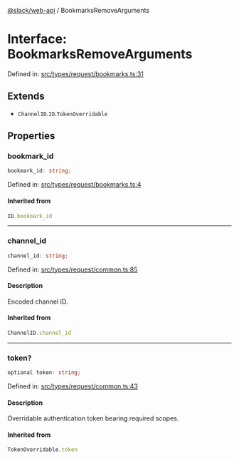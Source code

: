 [@slack/web-api](../index.md) / BookmarksRemoveArguments

# Interface: BookmarksRemoveArguments

Defined in: [src/types/request/bookmarks.ts:31](https://github.com/slackapi/node-slack-sdk/blob/main/packages/web-api/src/types/request/bookmarks.ts#L31)

## Extends

- `ChannelID`.`ID`.`TokenOverridable`

## Properties

### bookmark\_id

```ts
bookmark_id: string;
```

Defined in: [src/types/request/bookmarks.ts:4](https://github.com/slackapi/node-slack-sdk/blob/main/packages/web-api/src/types/request/bookmarks.ts#L4)

#### Inherited from

```ts
ID.bookmark_id
```

***

### channel\_id

```ts
channel_id: string;
```

Defined in: [src/types/request/common.ts:85](https://github.com/slackapi/node-slack-sdk/blob/main/packages/web-api/src/types/request/common.ts#L85)

#### Description

Encoded channel ID.

#### Inherited from

```ts
ChannelID.channel_id
```

***

### token?

```ts
optional token: string;
```

Defined in: [src/types/request/common.ts:43](https://github.com/slackapi/node-slack-sdk/blob/main/packages/web-api/src/types/request/common.ts#L43)

#### Description

Overridable authentication token bearing required scopes.

#### Inherited from

```ts
TokenOverridable.token
```
